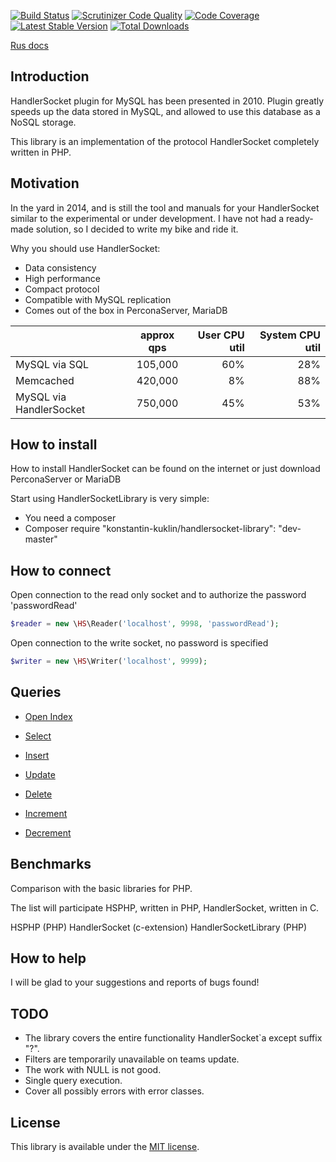 [![Build Status](https://travis-ci.org/KonstantinKuklin/HandlerSocketLibrary.svg?branch=master)](https://travis-ci.org/KonstantinKuklin/HandlerSocketLibrary)
[![Scrutinizer Code Quality](https://scrutinizer-ci.com/g/KonstantinKuklin/HandlerSocketLibrary/badges/quality-score.png?b=master)](https://scrutinizer-ci.com/g/KonstantinKuklin/HandlerSocketLibrary/?branch=master)
[![Code Coverage](https://scrutinizer-ci.com/g/KonstantinKuklin/HandlerSocketLibrary/badges/coverage.png?b=master)](https://scrutinizer-ci.com/g/KonstantinKuklin/HandlerSocketLibrary/?branch=master)
[![Latest Stable Version](https://poser.pugx.org/konstantin-kuklin/handlersocket-library/v/stable.png)](https://packagist.org/packages/konstantin-kuklin/handlersocket-library)
[![Total Downloads](https://poser.pugx.org/konstantin-kuklin/handlersocket-library/downloads.png)](https://packagist.org/packages/konstantin-kuklin/handlersocket-library)

[Rus docs](README.rus.md)

Introduction
------------
HandlerSocket plugin for MySQL has been presented in 2010. Plugin greatly speeds up the data stored in MySQL, and allowed to
use this database as a NoSQL storage.

This library is an implementation of the protocol HandlerSocket completely written in PHP.

Motivation
------------
In the yard in 2014, and is still the tool and manuals for your HandlerSocket similar to the experimental or under development.
I have not had a ready-made solution, so I decided to write my bike and ride it.

Why you should use HandlerSocket:
- Data consistency
- High performance
- Compact protocol
- Compatible with MySQL replication
- Comes out of the box in PerconaServer, MariaDB

|                       | approx qps | User CPU util     |      System CPU util |
| --------------------- |:----------:| -----------------:|---------------------:|
|MySQL via SQL          |105,000     |60%                |28%                   |
|Memcached              |420,000     |8%                 |88%                   |
|MySQL via HandlerSocket|750,000     |45%                |53%                   |

How to install
------------
How to install HandlerSocket can be found on the internet or just download PerconaServer or MariaDB

Start using HandlerSocketLibrary is very simple:
- You need a composer
- Composer require "konstantin-kuklin/handlersocket-library": "dev-master"

How to connect
------------
Open connection to the read only socket and to authorize the password 'passwordRead'

```php
$reader = new \HS\Reader('localhost', 9998, 'passwordRead');
```

Open connection to the write socket, no password is specified

```php
$writer = new \HS\Writer('localhost', 9999);
```

Queries
------------
- [Open Index](docs/eng/OpenIndex.md)

- [Select](docs/eng/Select.md)

- [Insert](docs/eng/Insert.md)

- [Update](docs/eng/Update.md)

- [Delete](docs/eng/Delete.md)

- [Increment](docs/eng/Increment.md)

- [Decrement](docs/eng/Decrement.md)

Benchmarks
------------
Comparison with the basic libraries for PHP.

The list will participate HSPHP, written in PHP, HandlerSocket, written in C.

HSPHP (PHP)
HandlerSocket (c-extension)
HandlerSocketLibrary (PHP)

How to help
------------
I will be glad to your suggestions and reports of bugs found!

TODO
------------
 - The library covers the entire functionality HandlerSocket`a except suffix "?".
 - Filters are temporarily unavailable on teams update.
 - The work with NULL is not good.
 - Single query execution.
 - Cover all possibly errors with error classes.

License
-------

This library is available under the [MIT license](docs/LICENSE).

